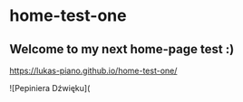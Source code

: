 # home-test-one
## Welcome to my next home-page test :)
https://lukas-piano.github.io/home-test-one/

![Pepiniera Dźwięku](
